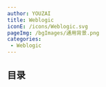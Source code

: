 ```yaml
---
author: YOUZAI
title: Weblogic
iconE: /icons/Weblogic.svg
pageImg: /bgImages/通用背景.png
categories:
 - Weblogic
---
```


## 目录